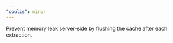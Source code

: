 ```yaml
---
"coulis": minor
---
```


Prevent memory leak server-side by flushing the cache after each extraction.

